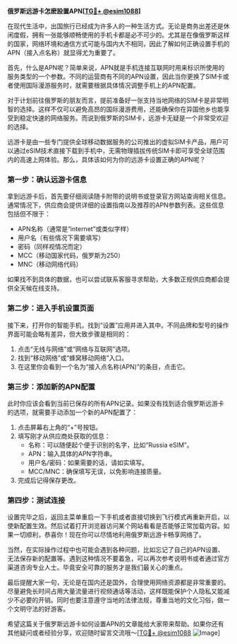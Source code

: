**俄罗斯远游卡怎麽設置APN[[TG💪+ @esim1088](https://t.me/s/esim1088)]**

在现代生活中，出国旅行已经成为许多人的一种生活方式。无论是商务出差还是休闲度假，拥有一张能够顺畅使用的手机卡都是必不可少的。尤其是在像俄罗斯这样的国家，网络环境和通信方式可能与国内大不相同，因此了解如何正确设置手机的APN（接入点名称）就显得尤为重要了。

首先，什么是APN呢？简单来说，APN就是手机连接互联网时用来标识所使用的服务类型的一个参数。不同的运营商有不同的APN设置，因此当你更换了SIM卡或者使用国际漫游服务时，就需要根据具体情况调整手机上的APN配置。

对于计划前往俄罗斯的朋友而言，提前准备好一张支持当地网络的SIM卡是非常明智的选择。这样不仅可以避免高昂的国际漫游费用，还能确保你在异国他乡也能享受到稳定快速的网络服务。而说到俄罗斯的SIM卡，远游卡无疑是一个非常受欢迎的选择。

远游卡是由一些专门提供全球移动数据服务的公司推出的虚拟SIM卡产品，用户可以通过eSIM技术直接下载到手机中，无需物理插拔传统SIM卡即可享受全球范围内的高速上网体验。那么，具体该如何为你的远游卡设置正确的APN呢？

### 第一步：确认远游卡信息

拿到远游卡后，首先要仔细阅读随卡附带的说明书或登录官方网站查询相关信息。通常情况下，供应商会提供详细的设置指南以及推荐的APN参数列表。这些信息包括但不限于：

- APN名称（通常是“internet”或类似字样）
- 用户名（有些情况下需要填写）
- 密码（同样视情况而定）
- MCC（移动国家代码，俄罗斯为250）
- MNC（移动网络代码）

如果找不到具体的数据，也可以尝试联系客服寻求帮助，大多数正规供应商都会提供全天候在线支持。

### 第二步：进入手机设置页面

接下来，打开你的智能手机，找到“设置”应用并进入其中。不同品牌和型号的操作界面可能会略有差异，但大致步骤是相同的：

1. 点击“无线与网络”或“网络与互联网”选项。
2. 找到“移动网络”或“蜂窝移动网络”入口。
3. 在这里你会看到一个名为“接入点名称(APN)”的条目，点击它。

### 第三步：添加新的APN配置

此时你应该会看到当前已保存的所有APN记录。如果没有找到适合俄罗斯远游卡的选项，就需要手动添加一个新的APN配置了：

1. 点击屏幕右上角的“+”号按钮。
2. 填写刚才从供应商处获取的信息：
   - 名称：可以随便起个便于识别的名字，比如“Russia eSIM”。
   - APN：输入具体的APN字符串。
   - 用户名/密码：如果需要的话，请如实填写。
   - MCC/MNC：确保填写无误，以免影响连接质量。
3. 完成后记得保存更改。

### 第四步：测试连接

设置完毕之后，返回主菜单重启一下手机或者直接切换到飞行模式再重新开启，以使新配置生效。然后试着打开浏览器访问某个网站看看是否能够正常加载内容。如果一切顺利，恭喜你！现在你可以尽情地利用俄罗斯远游卡畅享网络了。

当然，在实际操作过程中也可能会遇到各种问题，比如忘记了自己的APN设置、无法保存新的配置等。遇到这种情况不要着急，可以再次参考说明书或者通过官方渠道咨询专业人士。毕竟安全可靠的服务才是我们最关心的重点。

最后提醒大家一句，无论是在国内还是国外，合理使用网络资源都是非常重要的。尽量避免长时间占用大量流量进行视频通话等活动，这样既能保护个人隐私又能减少不必要的开销。同时也要注意遵守当地的法律法规，尊重当地的文化习俗，做一个文明守法的好游客。

希望这篇关于俄罗斯远游卡如何设置APN的文章能给大家带来帮助。如果你还有其他疑问或者经验分享，欢迎随时留言交流哦～[[TG💪+ @esim1088](https://t.me/s/esim1088) ![Image](https://i.postimg.cc/4NQfJmqS/Snipaste-2025-05-13-00-14-12.png)]